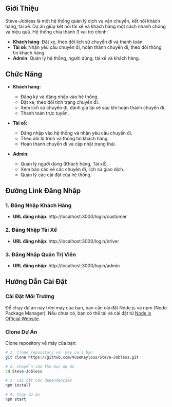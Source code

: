 
## Giới Thiệu

Steve-Jobless là một hệ thống quản lý dịch vụ vận chuyển, kết nối khách hàng, tài xế. Dự án giúp kết nối tài xế và khách hàng một cách nhanh chóng và hiệu quả. Hệ thống chia thành 3 vai trò chính:
- **Khách hàng**: Đặt xe, theo dõi lịch sử chuyến đi và thanh toán.
- **Tài xế**: Nhận yêu cầu chuyến đi, hoàn thành chuyến đi, theo dõi thông tin khách hàng.
- **Admin**: Quản lý hệ thống, người dùng, tài xế và khách hàng.

## Chức Năng

- **Khách hàng:**
  - Đăng ký và đăng nhập vào hệ thống.
  - Đặt xe, theo dõi tình trạng chuyến đi.
  - Xem lịch sử chuyến đi, đánh giá tài xế sau khi hoàn thành chuyến đi.
  - Thanh toán trực tuyến.

- **Tài xế:**
  - Đăng nhập vào hệ thống và nhận yêu cầu chuyến đi.
  - Theo dõi lộ trình và thông tin khách hàng.
  - Hoàn thành chuyến đi và cập nhật trạng thái.

- **Admin:**
  - Quản lý người dùng (Khách hàng, Tài xế).
  - Xem báo cáo về các chuyến đi, lịch sử giao dịch.
  - Quản lý các cài đặt của hệ thống.

## Đường Link Đăng Nhập

### 1. Đăng Nhập Khách Hàng

- **URL đăng nhập**: http://localhost:3000/login/customer

### 2. Đăng Nhập Tài Xế

- **URL đăng nhập**: http://localhost:3000/login/driver

### 3. Đăng Nhập Quản Trị Viên

- **URL đăng nhập**: http://localhost:3000/login/admin


## Hướng Dẫn Cài Đặt

### Cài Đặt Môi Trường

Để chạy dự án này trên máy của bạn, bạn cần cài đặt Node.js và npm (Node Package Manager). Nếu chưa có, bạn có thể tải và cài đặt từ [Node.js Official Website](https://nodejs.org/).

### Clone Dự Án

Clone repository về máy của bạn:

```bash
# 1. Clone repository về máy của bạn
git clone https://github.com/VuseKaylous/Steve-Jobless.git

# 2. Chuyển vào thư mục dự án
cd Steve-Jobless

# 3. Cài đặt các dependencies
npm install

# 4. Chạy dự án
npm start

